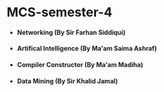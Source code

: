 # MCS-semester-4

- #### Networking (By Sir Farhan Siddiqui)
- #### Artifical Intelligence (By Ma'am Saima Ashraf)
- #### Compiler Constructor (By Ma'am Madiha)
- #### Data Mining (By Sir Khalid Jamal)
